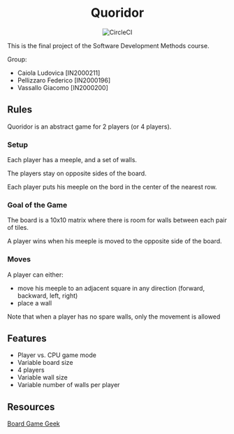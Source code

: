 <div align="center">
  <h1>Quoridor</h1>
  <img alt="CircleCI" src="https://img.shields.io/circleci/build/github/Fedrosauro/Quoridor/master?token=509aa96fdc03de36ac62a35ae7b5eabaeb084b1f">
</div>

This is the final project of the Software Development Methods course.

Group:

- Caiola Ludovica [IN2000211]
- Pellizzaro Federico [IN2000196]
- Vassallo Giacomo [IN2000200]

## Rules

Quoridor is an abstract game for 2 players (or 4 players).

### Setup

Each player has a meeple, and a set of walls.

The players stay on opposite sides of the board.

Each player puts his meeple on the bord in the center of the nearest row.

### Goal of the Game

The board is a 10x10 matrix where there is room for walls between each pair of tiles.

A player wins when his meeple is moved to the opposite side of the board.

### Moves

A player can either:

- move his meeple to an adjacent square in any direction (forward, backward, left, right)
- place a wall

Note that when a player has no spare walls, only the movement is allowed

## Features

- Player vs. CPU game mode
- Variable board size
- 4 players
- Variable wall size
- Variable number of walls per player

## Resources

[Board Game Geek](https://boardgamegeek.com/boardgame/624/quoridor)
